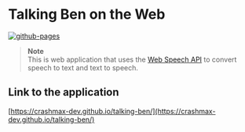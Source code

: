 # Talking Ben on the Web

[![github-pages](https://github.com/crashmax-dev/talking-ben/actions/workflows/gh-pages.yml/badge.svg?branch=master)](https://github.com/crashmax-dev/talking-ben/actions/workflows/gh-pages.yaml)

> **Note**\
> This is web application that uses the [Web Speech API](https://developer.mozilla.org/en-US/docs/Web/API/Web_Speech_API) to convert speech to text and text to speech.

## Link to the application

[https://crashmax-dev.github.io/talking-ben/](https://crashmax-dev.github.io/talking-ben/)

